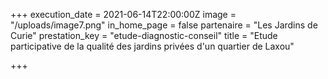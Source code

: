 +++
execution_date = 2021-06-14T22:00:00Z
image = "/uploads/image7.png"
in_home_page = false
partenaire = "Les Jardins de Curie"
prestation_key = "etude-diagnostic-conseil"
title = "Etude participative de la qualité des jardins privées d'un quartier de Laxou"

+++
